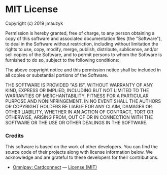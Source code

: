 # MIT License

Copyright (c) 2019 jmauzyk

Permission is hereby granted, free of charge, to any person obtaining a copy
of this software and associated documentation files (the "Software"), to deal
in the Software without restriction, including without limitation the rights
to use, copy, modify, merge, publish, distribute, sublicense, and/or sell
copies of the Software, and to permit persons to whom the Software is
furnished to do so, subject to the following conditions:

The above copyright notice and this permission notice shall be included in all
copies or substantial portions of the Software.

THE SOFTWARE IS PROVIDED "AS IS", WITHOUT WARRANTY OF ANY KIND, EXPRESS OR
IMPLIED, INCLUDING BUT NOT LIMITED TO THE WARRANTIES OF MERCHANTABILITY,
FITNESS FOR A PARTICULAR PURPOSE AND NONINFRINGEMENT. IN NO EVENT SHALL THE
AUTHORS OR COPYRIGHT HOLDERS BE LIABLE FOR ANY CLAIM, DAMAGES OR OTHER
LIABILITY, WHETHER IN AN ACTION OF CONTRACT, TORT OR OTHERWISE, ARISING FROM,
OUT OF OR IN CONNECTION WITH THE SOFTWARE OR THE USE OR OTHER DEALINGS IN THE
SOFTWARE.

### Credits
This software is based on the work of other developers. You can find the source
code of their projects along with license information below. We acknowledge and
are grateful to these developers for their contributions.

* [Omnipay: Cardconnect](https://github.com/roundhouse/omnipay-cardconnect) — 
[License (MIT)](https://github.com/roundhouse/omnipay-cardconnect/blob/master/LICENSE)
